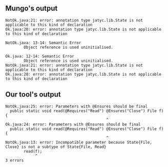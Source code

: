 ## Mungo's output

```
NotOk.java:21: error: annotation type jatyc.lib.State is not applicable to this kind of declaration
Ok.java:20: error: annotation type jatyc.lib.State is not applicable to this kind of declaration

NotOk.java: 13-14: Semantic Error
		Object reference is used uninitialised.

Ok.java: 12-14: Semantic Error
		Object reference is used uninitialised.
NotOk.java:21: error: annotation type jatyc.lib.State is not applicable to this kind of declaration
Ok.java:20: error: annotation type jatyc.lib.State is not applicable to this kind of declaration```

## Our tool's output

```
NotOk.java:25: error: Parameters with @Ensures should be final
  public static void read(@Requires("Read") @Ensures("Close") File f) {
                                            ^
Ok.java:24: error: Parameters with @Ensures should be final
  public static void read(@Requires("Read") @Ensures("Close") File f) {
                                            ^
NotOk.java:13: error: Incompatible parameter because State{File, Close} is not a subtype of State{File, Read}
        read(f);
             ^
3 errors```
